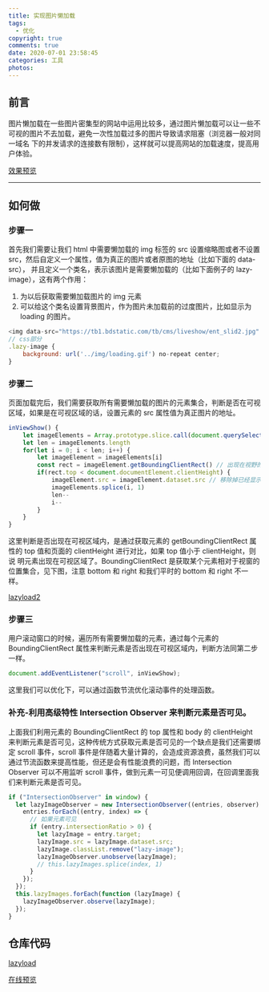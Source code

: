 ```yaml
---
title: 实现图片懒加载
tags:
  - 优化
copyright: true
comments: true
date: 2020-07-01 23:58:45
categories: 工具
photos:
---
```


## 前言

图片懒加载在一些图片密集型的网站中运用比较多，通过图片懒加载可以让一些不可视的图片不去加载，避免一次性加载过多的图片导致请求阻塞（浏览器一般对同一域名
下的并发请求的连接数有限制），这样就可以提高网站的加载速度，提高用户体验。

[效果预览](http://cdn.mydearest.cn/blog/images/lazyload.png)

---

<!--more-->

## 如何做

### 步骤一

首先我们需要让我们 html 中需要懒加载的 img 标签的 src 设置缩略图或者不设置 src，然后自定义一个属性，值为真正的图片或者原图的地址（比如下面的 data-src），
并且定义一个类名，表示该图片是需要懒加载的（比如下面例子的 lazy-image），这有两个作用：

1. 为以后获取需要懒加载图片的 img 元素
2. 可以给这个类名设置背景图片，作为图片未加载前的过度图片，比如显示为 loading 的图片。

```js
<img data-src="https://tb1.bdstatic.com/tb/cms/liveshow/ent_slid2.jpg" class="lazy-image"/>
// css部分
.lazy-image {
    background: url('../img/loading.gif') no-repeat center;
}
```

### 步骤二

页面加载完后，我们需要获取所有需要懒加载的图片的元素集合，判断是否在可视区域，如果是在可视区域的话，设置元素的 src 属性值为真正图片的地址。

```js
inViewShow() {
    let imageElements = Array.prototype.slice.call(document.querySelectorAll('.lazy-image'))
    let len = imageElements.length
    for(let i = 0; i < len; i++) {
        let imageElement = imageElements[i]
        const rect = imageElement.getBoundingClientRect() // 出现在视野的时候加载图片
        if(rect.top < document.documentElement.clientHeight) {
            imageElement.src = imageElement.dataset.src // 移除掉已经显示的
            imageElements.splice(i, 1)
            len--
            i--
        }
    }
}
```

这里判断是否出现在可视区域内，是通过获取元素的 getBoundingClientRect 属性的 top 值和页面的 clientHeight 进行对比，如果 top 值小于 clientHeight，则说
明元素出现在可视区域了。BoundingClientRect 是获取某个元素相对于视窗的位置集合，见下图，注意 bottom 和 right 和我们平时的 bottom 和 right 不一样。

[lazyload2](http://cdn.mydearest.cn/blog/images/lazyload2.png)

### 步骤三

用户滚动窗口的时候，遍历所有需要懒加载的元素，通过每个元素的 BoundingClientRect 属性来判断元素是否出现在可视区域内，判断方法同第二步一样。

```js
document.addEventListener("scroll", inViewShow);
```

这里我们可以优化下，可以通过函数节流优化滚动事件的处理函数。

### 补充-利用高级特性 Intersection Observer 来判断元素是否可见。

上面我们利用元素的 BoundingClientRect 的 top 属性和 body 的 clientHeight 来判断元素是否可见，这种传统方式获取元素是否可见的一个缺点是我们还需要绑定
scroll 事件，scroll 事件是伴随着大量计算的，会造成资源浪费，虽然我们可以通过节流函数来提高性能，但还是会有性能浪费的问题，而 Intersection Observer
可以不用监听 scroll 事件，做到元素一可见便调用回调，在回调里面我们来判断元素是否可见。

```js
if ("IntersectionObserver" in window) {
  let lazyImageObserver = new IntersectionObserver((entries, observer) => {
    entries.forEach((entry, index) => {
      // 如果元素可见
      if (entry.intersectionRatio > 0) {
        let lazyImage = entry.target;
        lazyImage.src = lazyImage.dataset.src;
        lazyImage.classList.remove("lazy-image");
        lazyImageObserver.unobserve(lazyImage);
        // this.lazyImages.splice(index, 1)
      }
    });
  });
  this.lazyImages.forEach(function (lazyImage) {
    lazyImageObserver.observe(lazyImage);
  });
}
```

## 仓库代码

[lazyload](https://github.com/cosyer/jelly/tree/gh-pages/lazyload)

[在线预览](https://cosyer.github.io/jelly/lazyload/)
